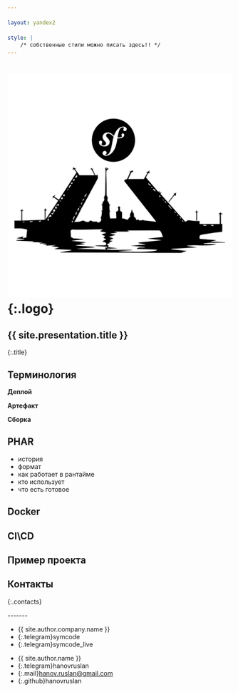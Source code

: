 ```yaml
---

layout: yandex2

style: |
    /* собственные стили можно писать здесь!! */
---
```


# ![](pictures/symcode-logo-legacy.svg){:.logo}

## {{ site.presentation.title }}
{:.title}

## Терминология
**Деплой**

**Артефакт**

**Сборка**

## PHAR
* история
* формат
* как работает в рантайме
* кто использует
* что есть готовое
## Docker
## CI\CD
## Пример проекта
## Контакты
{:.contacts}

<figure markdown="1">

</figure>
<!-- разделитель контактов -->
-------

<!-- left -->
- {{ site.author.company.name }}
- {:.telegram}symcode
- {:.telegram}symcode_live

<!-- right -->
- {{ site.author.name }}
- {:.telegram}hanovruslan
- {:.mail}hanov.ruslan@gmail.com
- {:.github}hanovruslan
